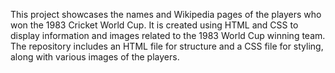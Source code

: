 This project showcases the names and Wikipedia pages of the players who won the 1983 Cricket World Cup. It is created using HTML and CSS to display information and images related to the 1983 World Cup winning team. The repository includes an HTML file for structure and a CSS file for styling, along with various images of the players.
